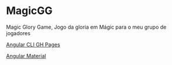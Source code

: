 # MagicGG

Magic Glory Game, Jogo da gloria em Mágic para o meu grupo de jogadores

[Angular CLI GH Pages](https://www.npmjs.com/package/angular-cli-ghpages)

[Angular Material](https://material.angular.dev/)
